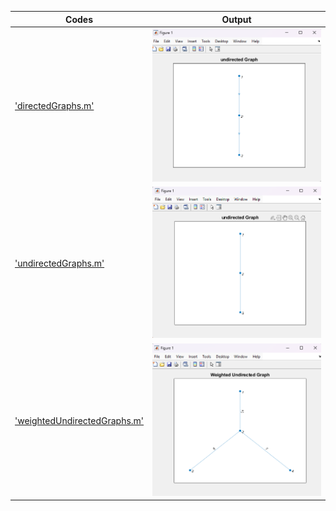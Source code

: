 
 | Codes | Output |
  |-------|--------|
  |['directedGraphs.m'](./Codes/directedGraphs.m)|![directedGraphs.png](./Outputs/directedGraphs.png)|
  |['undirectedGraphs.m'](./Codes/undirectedGraphs.m)|![undirectedGraphs.png](./Outputs/undirectedGraphs.png)|
  |['weightedUndirectedGraphs.m'](./Codes/weightedUndirectedGraphs.m)|![weightedUndirectedGraphs.png](./Outputs/weightedUndirectedGraphs.png)|

